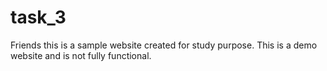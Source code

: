 # task_3
Friends this is a sample website created for study purpose.
This is a demo website and is not fully functional.

